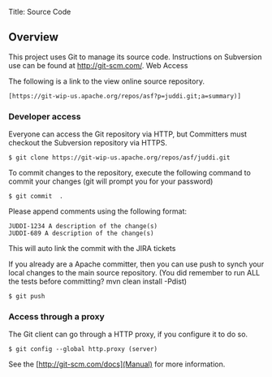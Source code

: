 Title: Source Code

## Overview

This project uses Git to manage its source code. Instructions on Subversion use can be found at http://git-scm.com/.
Web Access

The following is a link to the view online source repository.

    [https://git-wip-us.apache.org/repos/asf?p=juddi.git;a=summary)]
	
### Developer access

Everyone can access the Git repository via HTTP, but Committers must checkout the Subversion repository via HTTPS.

    $ git clone https://git-wip-us.apache.org/repos/asf/juddi.git
	
To commit changes to the repository, execute the following command to commit your changes (git will prompt you for your password)

    $ git commit  .

Please append comments using the following format:

	JUDDI-1234 A description of the change(s)
	JUDDI-689 A description of the change(s)
	
This will auto link the commit with the JIRA tickets
	
If you already are a Apache committer, then you can use push to synch your local changes to the main source repository. (You did remember to run ALL the tests before committing? mvn clean install -Pdist)

	$ git push
		
### Access through a proxy

The Git client can go through a HTTP proxy, if you configure it to do so. 

	$ git config --global http.proxy (server)

See the [http://git-scm.com/docs](Manual) for more information.